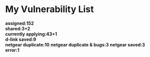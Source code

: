 # **My Vulnerability List**

**assigned:152**  
**shared:3+2**  
**currently applying:43+1**  
**d-link saved:9**  
**netgear duplicate:10**
**netgear duplicate & bugs:3**
**netgear saved:3**  
**error:1**  
